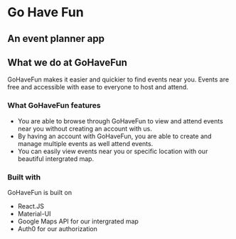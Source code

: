 # Go Have Fun
## An event planner app

## What we do at GoHaveFun
GoHaveFun makes it easier and quickier to find events near you. Events are free and accessible with ease to everyone to host and attend.

### What GoHaveFun features
* You are able to browse through GoHaveFun to view and attend events near you without creating an account with us.
* By having an account with GoHaveFun, you are able to create and manage multiple events as well attend events.
* You can easily view events near you or specific location with our beautiful intergrated map.

### Built with
GoHaveFun is built on
* React.JS
* Material-UI
* Google Maps API for our intergrated map
* Auth0 for our authorization

